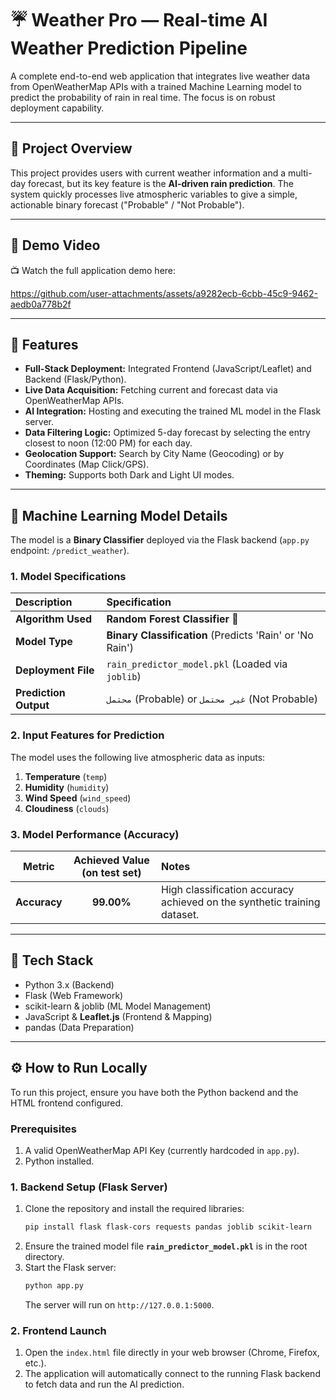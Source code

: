 # ☔ Weather Pro — Real-time AI Weather Prediction Pipeline

A complete end-to-end web application that integrates live weather data from OpenWeatherMap APIs with a trained Machine Learning model to predict the probability of rain in real time. The focus is on robust deployment capability.

---

## 📌 Project Overview

This project provides users with current weather information and a multi-day forecast, but its key feature is the **AI-driven rain prediction**. The system quickly processes live atmospheric variables to give a simple, actionable binary forecast ("Probable" / "Not Probable").

---

## 🎥 Demo Video
📺 Watch the full application demo here:

https://github.com/user-attachments/assets/a9282ecb-6cbb-45c9-9462-aedb0a778b2f


---

## 🚀 Features

- **Full-Stack Deployment:** Integrated Frontend (JavaScript/Leaflet) and Backend (Flask/Python).
- **Live Data Acquisition:** Fetching current and forecast data via OpenWeatherMap APIs.
- **AI Integration:** Hosting and executing the trained ML model in the Flask server.
- **Data Filtering Logic:** Optimized 5-day forecast by selecting the entry closest to noon (12:00 PM) for each day.
- **Geolocation Support:** Search by City Name (Geocoding) or by Coordinates (Map Click/GPS).
- **Theming:** Supports both Dark and Light UI modes.

---

## 🧠 Machine Learning Model Details

The model is a **Binary Classifier** deployed via the Flask backend (`app.py` endpoint: `/predict_weather`).

### 1. Model Specifications

| Description | Specification |
| :--- | :--- |
| **Algorithm Used** | **Random Forest Classifier** 🌳 |
| **Model Type** | **Binary Classification** (Predicts 'Rain' or 'No Rain') |
| **Deployment File** | `rain_predictor_model.pkl` (Loaded via `joblib`) |
| **Prediction Output** | `محتمل` (Probable) or `غير محتمل` (Not Probable) |

### 2. Input Features for Prediction

The model uses the following live atmospheric data as inputs:

1.  **Temperature** (`temp`)
2.  **Humidity** (`humidity`)
3.  **Wind Speed** (`wind_speed`)
4.  **Cloudiness** (`clouds`)

### 3. Model Performance (Accuracy)

| Metric | Achieved Value (on test set) | Notes |
| :---: | :---: | :--- |
| **Accuracy** | **$99.00\%$** | High classification accuracy achieved on the synthetic training dataset. |

---

## 🧰 Tech Stack

- Python 3.x (Backend)
- Flask (Web Framework)
- scikit-learn & joblib (ML Model Management)
- JavaScript & **Leaflet.js** (Frontend & Mapping)
- pandas (Data Preparation)

---

## ⚙️ How to Run Locally

To run this project, ensure you have both the Python backend and the HTML frontend configured.

### Prerequisites

1.  A valid OpenWeatherMap API Key (currently hardcoded in `app.py`).
2.  Python installed.

### 1. Backend Setup (Flask Server)

1.  Clone the repository and install the required libraries:
    ```bash
    pip install flask flask-cors requests pandas joblib scikit-learn
    ```
2.  Ensure the trained model file **`rain_predictor_model.pkl`** is in the root directory.
3.  Start the Flask server:
    ```bash
    python app.py
    ```
    The server will run on `http://127.0.0.1:5000`.

### 2. Frontend Launch

1.  Open the `index.html` file directly in your web browser (Chrome, Firefox, etc.).
2.  The application will automatically connect to the running Flask backend to fetch data and run the AI prediction.
